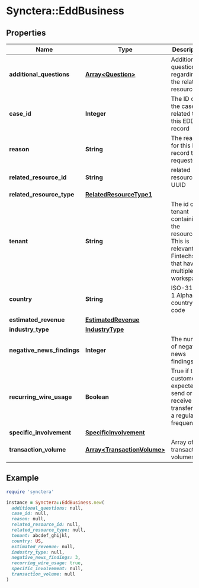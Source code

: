 # Synctera::EddBusiness

## Properties

| Name | Type | Description | Notes |
| ---- | ---- | ----------- | ----- |
| **additional_questions** | [**Array&lt;Question&gt;**](Question.md) | Additional questions regarding the related resource | [optional] |
| **case_id** | **Integer** | The ID of the case related to this EDD record | [optional] |
| **reason** | **String** | The reason for this EDD record to be requested |  |
| **related_resource_id** | **String** | related resource UUID |  |
| **related_resource_type** | [**RelatedResourceType1**](RelatedResourceType1.md) |  |  |
| **tenant** | **String** | The id of the tenant containing the resource. This is relevant for Fintechs that have multiple workspaces.  | [optional] |
| **country** | **String** | ISO-3166-1 Alpha-2 country code | [optional] |
| **estimated_revenue** | [**EstimatedRevenue**](EstimatedRevenue.md) |  | [optional] |
| **industry_type** | [**IndustryType**](IndustryType.md) |  | [optional] |
| **negative_news_findings** | **Integer** | The number of negative news findings. | [optional] |
| **recurring_wire_usage** | **Boolean** | True if the customer is expected to send or receive wire transfers at a regular frequency. | [optional] |
| **specific_involvement** | [**SpecificInvolvement**](SpecificInvolvement.md) |  | [optional] |
| **transaction_volume** | [**Array&lt;TransactionVolume&gt;**](TransactionVolume.md) | Array of transaction volumes. | [optional] |

## Example

```ruby
require 'synctera'

instance = Synctera::EddBusiness.new(
  additional_questions: null,
  case_id: null,
  reason: null,
  related_resource_id: null,
  related_resource_type: null,
  tenant: abcdef_ghijkl,
  country: US,
  estimated_revenue: null,
  industry_type: null,
  negative_news_findings: 3,
  recurring_wire_usage: true,
  specific_involvement: null,
  transaction_volume: null
)
```

